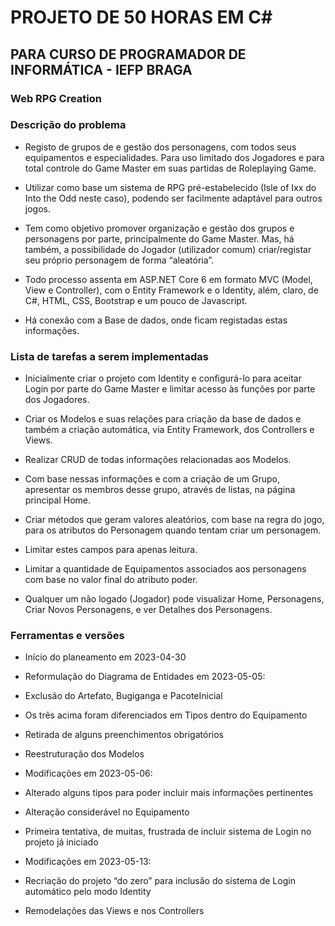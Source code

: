 # PROJETO DE 50 HORAS EM C#
## PARA CURSO DE PROGRAMADOR DE INFORMÁTICA - IEFP BRAGA

### Web RPG Creation

### Descrição do problema 

* Registo de grupos de e gestão dos personagens, com todos seus equipamentos e especialidades. Para uso limitado dos Jogadores e para total controle do Game Master em suas partidas de Roleplaying Game. 

* Utilizar como base um sistema de RPG pré-estabelecido (Isle of Ixx do Into the Odd neste caso), podendo ser facilmente adaptável para outros jogos.  

* Tem como objetivo promover organização e gestão dos grupos e personagens por parte, principalmente do Game Master. Mas, há também, a possibilidade do Jogador (utilizador comum) criar/registar seu próprio personagem de forma “aleatória”.  

* Todo processo assenta em ASP.NET Core 6 em formato MVC (Model, View e Controller), com o Entity Framework e o Identity, além, claro, de C#, HTML, CSS, Bootstrap e um pouco de Javascript. 

* Há conexão com a Base de dados, onde ficam registadas estas informações. 

### Lista de tarefas a serem implementadas 

* Inicialmente criar o projeto com Identity e configurá-lo para aceitar Login por parte do Game Master e limitar acesso às funções por parte dos Jogadores. 

* Criar os Modelos e suas relações para criação da base de dados e também a criação automática, via Entity Framework, dos Controllers e Views. 

* Realizar CRUD de todas informações relacionadas aos Modelos. 

* Com base nessas informações e com a criação de um Grupo, apresentar os membros desse grupo, através de listas, na página principal Home.  

* Criar métodos que geram valores aleatórios, com base na regra do jogo, para os atributos do Personagem quando tentam criar um personagem. 

* Limitar estes campos para apenas leitura. 

* Limitar a quantidade de Equipamentos associados aos personagens com base no valor final do atributo poder. 

* Qualquer um não logado (Jogador) pode visualizar Home, Personagens, Criar Novos Personagens, e ver Detalhes dos Personagens. 

### Ferramentas e versões

*	Início do planeamento em 2023-04-30

*	Reformulação do Diagrama de Entidades em 2023-05-05:
   *	Exclusão do Artefato, Bugiganga e PacoteInicial
   *	Os três acima foram diferenciados em Tipos dentro do Equipamento
   *	Retirada de alguns preenchimentos obrigatórios
   *	Reestruturação dos Modelos
 
*	Modificações em 2023-05-06:
   * Alterado alguns tipos para poder incluir mais informações pertinentes
   *	Alteração considerável no Equipamento
   *	Primeira tentativa, de muitas, frustrada de incluir sistema de Login no projeto já iniciado

*	Modificações em 2023-05-13:
   *	Recriação do projeto “do zero” para inclusão do sistema de Login automático pelo modo Identity
   *	Remodelações das Views e nos Controllers



